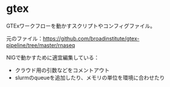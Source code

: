 # gtex

GTExワークフローを動かすスクリプトやコンフィグファイル。

元のファイル：https://github.com/broadinstitute/gtex-pipeline/tree/master/rnaseq

NIGで動かすために適宜編集している：
- クラウド用の引数などをコメントアウト
- slurmのqueueを追加したり、メモリの単位を環境に合わせたり


